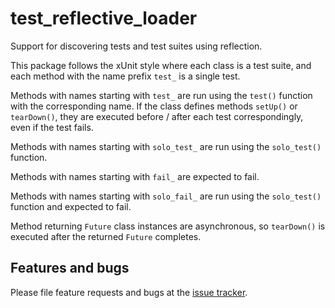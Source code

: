 # test_reflective_loader

Support for discovering tests and test suites using reflection.

This package follows the xUnit style where each class is a test suite, and each
method with the name prefix `test_` is a single test.

Methods with names starting with `test_` are run using the `test()` function with
the corresponding name. If the class defines methods `setUp()` or `tearDown()`,
they are executed before / after each test correspondingly, even if the test fails.

Methods with names starting with `solo_test_` are run using the `solo_test()` function.

Methods with names starting with `fail_` are expected to fail.

Methods with names starting with `solo_fail_` are run using the `solo_test()` function
and expected to fail.

Method returning `Future` class instances are asynchronous, so `tearDown()` is
executed after the returned `Future` completes.

## Features and bugs

Please file feature requests and bugs at the [issue tracker][tracker].

[tracker]: https://github.com/dart-lang/test_reflective_loader/issues
